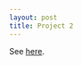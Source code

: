 ```yaml
---
layout: post
title: Project 2
---
```



See [here](https://github.com/alexqaddourah/SQL-Fall-2019-Project).

